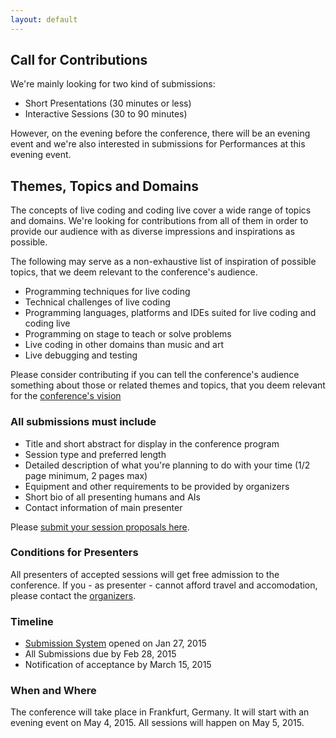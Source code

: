 ```yaml
---
layout: default
---
```

## Call for Contributions

We're mainly looking for two kind of submissions:

- <span class="live-stress">Short Presentations</span> (30 minutes or less)
- <span class="live-stress">Interactive Sessions</span> (30 to 90 minutes)

However, on the evening before the conference, there will be an evening event
and we're also interested in submissions for <span class="live-stress">Performances</span>
at this evening event.

## Themes, Topics and Domains

The concepts of live coding and coding live cover a wide range of topics and
domains. We're looking for contributions from all of them in order to provide
our audience with as diverse impressions and inspirations as possible.

The following may serve as a non-exhaustive list of inspiration of possible
topics, that we deem relevant to the conference's audience.

- Programming techniques for live coding
- Technical challenges of live coding
- Programming languages, platforms and IDEs suited for live coding and coding live
- Programming on stage to teach or solve problems
- Live coding in other domains than music and art
- Live debugging and testing

Please consider contributing if you can tell the conference's audience something
about those or related themes and topics, that you deem relevant for the
[conference's vision](index.html)

### All submissions must include

- Title and short abstract for display in the conference program
- Session type and preferred length
- Detailed description of what you're planning
to do with your time (1/2 page minimum, 2 pages max)
- Equipment and other requirements to be provided by organizers
- Short bio of all presenting humans and AIs
- Contact information of main presenter

Please [submit your session proposals here](https://docs.google.com/forms/d/1ebpJwUQ1knzkEVdZwaaVZS8GblB6ThQe9NPF0F6GV_E/viewform).

### Conditions for Presenters

All presenters of accepted sessions will get free admission to the conference.
If you - as presenter - cannot afford travel and accomodation, please contact
the [organizers](aboutus.html).

### Timeline

- [Submission System](https://docs.google.com/forms/d/1ebpJwUQ1knzkEVdZwaaVZS8GblB6ThQe9NPF0F6GV_E/viewform)
opened on <span class="live-stress">Jan 27, 2015</span>
- All Submissions due by <span class="live-stress">Feb 28, 2015</span>
- Notification of acceptance by <span class="live-stress">March 15, 2015</span>

### When and Where

The conference will take place in <span class="live-stress">Frankfurt, Germany</span>.
It will start with an evening event on <span class="live-stress">May 4, 2015</span>.
All sessions will happen on <span class="live-stress">May 5, 2015</span>.
